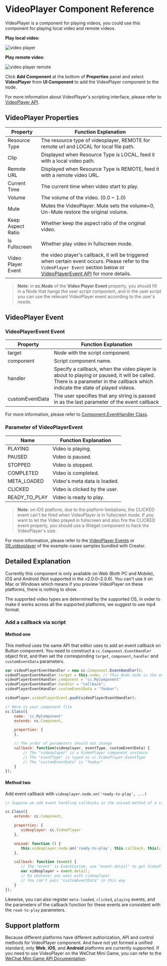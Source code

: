 # VideoPlayer Component Reference

VideoPlayer is a component for playing videos, you could use this component for playing local video and remote videos.

**Play local video**:

![video player](./videoplayer/videoplayer.png)

**Play remote video**:

![video player remote](./videoplayer/videoplayer-remote.png)

Click **Add Component** at the bottom of **Properties** panel and select **VideoPlayer** from **UI Component** to add the VideoPlayer component to the node.

For more information about VideoPlayer's scripting interface, please refer to [VideoPlayer API](../../../api/en/classes/VideoPlayer.html).

## VideoPlayer Properties

| Property | Function Explanation
|-------- | ----------- |
| Resource Type| The resource type of videoplayer, REMOTE for remote url and LOCAL for local file path.
| Clip | Displayed when Resource Type is LOCAL, feed it with a local video path.
| Remote URL | Displayed when Resource Type is REMOTE, feed it with a remote video URL.
| Current Time | The current time when video start to play.
| Volume             | The volume of the video. (0.0 ~ 1.0) |
| Mute               | Mutes the VideoPlayer. Mute sets the volume=0, Un-Mute restore the original volume. |
| Keep Aspect Ratio | Whether keep the aspect ratio of the original video.
| Is Fullscreen| Whether play video in fullscreen mode.
| Video Player Event| the video player's callback, it will be triggered when certain event occurs. Please refer to the `VideoPlayer Event` section below or [VideoPlayerEvent API](../../../api/en/classes/VideoPlayer.html#videoplayerevent) for more details.

> **Note**: in **cc.Node** of the **Video Player Event** property, you should fill in a Node that hangs the user script component, and in the user script you can use the relevant VideoPlayer event according to the user's needs.

## VideoPlayer Event

### VideoPlayerEvent Event

| Property |   Function Explanation
| -------------- | ----------- |
| target| Node with the script component.
| component| Script component name.
| handler| Specify a callback, when the video player is about to playing or paused, it will be called. There is a parameter in the callback which indicate the state of played videos.
| customEventData | The user specifies that any string is passed in as the last parameter of the event callback |

For more information, please refer to [Component.EventHandler Class](../../../api/en/classes/Component.EventHandler.html).

### Parameter of VideoPlayerEvent

| Name           | Function Explanation          |
| -------------- | -----------                   |
| PLAYING        | Video is playing.             |
| PAUSED         | Video is paused.              |
| STOPPED        | Video is stopped.             |
| COMPLETED      | Video is completed.           |
| META_LOADED    | Video's meta data is loaded.  |
| CLICKED        | Video is clicked by the user. |
| READY_TO_PLAY  | Video is ready to play.       |

> **Note**: on iOS platform, due to the platform limitations, the CLICKED event can't be fired when VideoPlayer is in fullscreen mode. If you want to let the Video played in fullscreen and also fire the CLICKED event properly, you should use a Widget component to hack the VideoPlayer's size.

For more information, please refer to the [VideoPlayer Events](../../../api/en/classes/VideoPlayer.html#events) or [09_videoplayer](https://github.com/cocos-creator/example-cases/tree/master/assets/cases/02_ui/09_videoplayer) of the example-cases samples bundled with Creator.

## Detailed Explanation

Currently this component is only available on Web (Both PC and Mobile), iOS and Android (Not supported in the v2.0.0~2.0.6). You can't use it on Mac or Windows which means if you preview VideoPlayer on these platforms, there is nothing to show.

The supported video types are determined by the supported OS, in order to make it works across all the supported platforms, we suggest to use mp4 format.

### Add a callback via script

#### Method one

This method uses the same API that editor uses to add an event callback on Button component. You need to construct a `cc.Component.EventHandler` object first, and then set the corresponding `target`, `component`, `handler` and `customEventData` parameters.

```js
var videoPlayerEventHandler = new cc.Component.EventHandler();
videoPlayerEventHandler.target = this.node; // This Node node is the one to which your event-handling code component belongs
videoPlayerEventHandler.component = "cc.MyComponent"
videoPlayerEventHandler.handler = "callback";
videoPlayerEventHandler.customEventData = "foobar";

videoPlayer.videoPlayerEvent.push(videoPlayerEventHandler);

// Here is your component file
cc.Class({
    name: 'cc.MyComponent'
    extends: cc.Component,

    properties: {
    },

    // The order of parameters should not change
    callback: function(videoplayer, eventType, customEventData) {
        // The "videoplayer" is a VideoPlayer component instance
        // The "eventType" is typed as cc.VideoPlayer.EventType 
        // The "customEventData" is "foobar"
    }
});
```

#### Method two

Add event callback with `videoplayer.node.on('ready-to-play', ...)`

```js
// Suppose we add event handling callbacks in the onLoad method of a component and perform event handling in the callback function:

cc.Class({
    extends: cc.Component,

    properties: {
       videoplayer: cc.VideoPlayer
    },

    onLoad: function () {
       this.videoplayer.node.on('ready-to-play', this.callback, this);
    },

    callback: function (event) {
       // The "event" is EventCustom, use "event.detail" to get VideoPlayer component
       var videoplayer = event.detail;
       // Do whatever you want with videoplayer
       // You can't pass "customEventData" in this way
    }
});
```

Likewise, you can also register `meta-loaded`, `clicked`, `playing` events, and the parameters of the callback function for these events are consistent with the `read-to-play` parameters.

## Support platform

Because different platforms have different authorization, API and control methods for VideoPlayer component. And have not yet formed a unified standard, only **Web**, **iOS**, and **Android** platforms are currently supported. If you need to use VideoPlayer on the WeChat Mini Game, you can refer to the [WeChat Mini Game API Documentation](https://developers.weixin.qq.com/minigame/en/dev/api/media/video/wx.createVideo.html).
